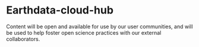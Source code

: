 # Earthdata-cloud-hub
Content will be open and available for use by our user communities, and will be used to help foster open science practices with our external collaborators.
